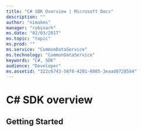 ```yaml
---
title: "C# SDK Overview | Microsoft Docs"
description: ""
author: "nimakms"
manager: "robinarh"
ms.date: "02/03/2017"
ms.topic: "topic"
ms.prod: ""
ms.service: "CommonDataService"
ms.technology: "CommonDataService"
keywords: "C#, SDK"
audience: "Developer"
ms.assetid: "322c6743-58f0-4201-8005-3eaad8728584"
---
```


# C# SDK overview
## Getting Started
